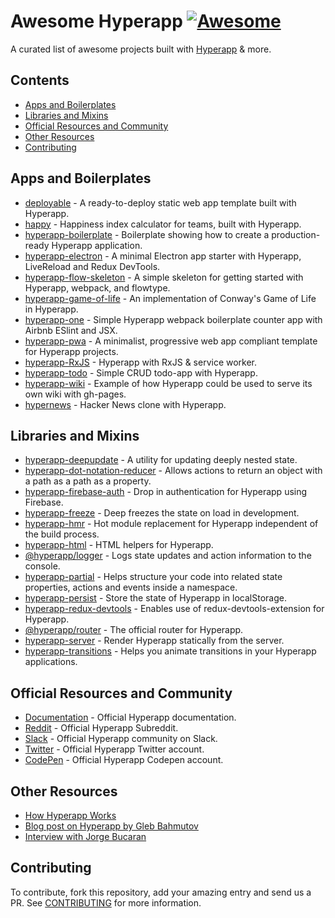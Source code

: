 # Awesome Hyperapp [![Awesome](https://cdn.rawgit.com/sindresorhus/awesome/d7305f38d29fed78fa85652e3a63e154dd8e8829/media/badge.svg)](https://github.com/sindresorhus/awesome)

A curated list of awesome projects built with [Hyperapp](https://github.com/hyperapp/hyperapp) & more.

## Contents
- [Apps and Boilerplates](#apps-and-boilerplates)
- [Libraries and Mixins](#libraries-and-mixins)
- [Official Resources and Community](#official-resources-and-community)
- [Other Resources](#other-resources)
- [Contributing](#contributing)

## Apps and Boilerplates
- [deployable](https://github.com/lukejacksonn/deployable) - A ready-to-deploy static web app template built with Hyperapp.
- [happy](https://github.com/zaceno/happy) - Happiness index calculator for teams, built with Hyperapp.
- [hyperapp-boilerplate](https://github.com/tzellman/hyperapp-boilerplate) - Boilerplate showing how to create a production-ready Hyperapp application.
- [hyperapp-electron](https://github.com/lukejacksonn/hyperapp-electron) - A minimal Electron app starter with Hyperapp, LiveReload and Redux DevTools.
- [hyperapp-flow-skeleton](https://github.com/just-nobody/hyperapp-flow-skeleton) - A simple skeleton for getting started with Hyperapp, webpack, and flowtype.
- [hyperapp-game-of-life](https://github.com/applefreak/hyperapp-game-of-life/) - An implementation of Conway's Game of Life in Hyperapp.
- [hyperapp-one](https://github.com/selfup/hyperapp-one) - Simple Hyperapp webpack boilerplate counter app with Airbnb ESlint and JSX.
- [hyperapp-pwa](https://github.com/lukejacksonn/hyperapp-pwa) - A minimalist, progressive web app compliant template for Hyperapp projects.
- [hyperapp-RxJS](https://github.com/marcusasplund/hyperapp-RxJS) - Hyperapp with RxJS & service worker.
- [hyperapp-todo](https://github.com/marcusasplund/hyperapp-todo-simple) - Simple CRUD todo-app with Hyperapp.
- [hyperapp-wiki](https://github.com/lukejacksonn/hyperapp-wiki) - Example of how Hyperapp could be used to serve its own wiki with gh-pages.
- [hypernews](https://github.com/traducer/hypernews) - Hacker News clone with Hyperapp.

## Libraries and Mixins
- [hyperapp-deepupdate](https://github.com/NoobLad/hyperapp-deepupdate) - A utility for updating deeply nested state.
- [hyperapp-dot-notation-reducer](https://github.com/alber70g/hyperapp-dot-notation-reducer) - Allows actions to return an object with a path as a path as a property.
- [hyperapp-firebase-auth](https://github.com/lukejacksonn/hyperapp-firebase-auth) - Drop in authentication for Hyperapp using Firebase.
- [hyperapp-freeze](https://github.com/okwolf/hyperapp-freeze) - Deep freezes the state on load in development.
- [hyperapp-hmr](https://github.com/scrapjs/hyperapp-hmr) - Hot module replacement for Hyperapp independent of the build process.
- [hyperapp-html](https://github.com/swizz/hyperapp-html) - HTML helpers for Hyperapp.
- [@hyperapp/logger](https://github.com/hyperapp/logger) - Logs state updates and action information to the console.
- [hyperapp-partial](https://github.com/zaceno/hyperapp-partial) - Helps structure your code into related state properties, actions and events inside a namespace.
- [hyperapp-persist](https://github.com/jamen/hyperapp-persist) - Store the state of Hyperapp in localStorage.
- [hyperapp-redux-devtools](https://github.com/andyrj/hyperapp-redux-devtools) - Enables use of redux-devtools-extension for Hyperapp.
- [@hyperapp/router](https://github.com/hyperapp/router) - The official router for Hyperapp.
- [hyperapp-server](https://github.com/hyperapp/server) - Render Hyperapp statically from the server.
- [hyperapp-transitions](https://github.com/zaceno/hyperapp-transitions) - Helps you animate transitions in your Hyperapp applications.

## Official Resources and Community
- [Documentation](https://github.com/hyperapp/hyperapp/tree/master/docs) - Official Hyperapp documentation.
- [Reddit](https://www.reddit.com/r/hyperapp/) - Official Hyperapp Subreddit.
- [Slack](https://hyperappjs.herokuapp.com/) - Official Hyperapp community on Slack.
- [Twitter](https://twitter.com/hyperappjs) - Official Hyperapp Twitter account.
- [CodePen](https://codepen.io/hyperapp/) - Official Hyperapp Codepen account.

## Other Resources
- [How Hyperapp Works](https://gist.github.com/jbucaran/8dc33b7947f3193eb2ea3d5700e27036)
- [Blog post on Hyperapp by Gleb Bahmutov](https://glebbahmutov.com/blog/pure-programming-with-hyper-app/)
- [Interview with Jorge Bucaran](https://survivejs.com/blog/hyperapp-interview/)

## Contributing
To contribute, fork this repository, add your amazing entry and send us a PR. See [CONTRIBUTING](/CONTRIBUTING.md) for more information.
